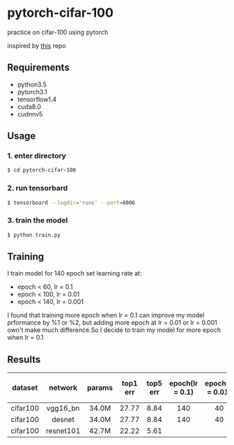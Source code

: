 # pytorch-cifar-100

practice on cifar-100 using pytorch


inspired by [this](https://github.com/kuangliu/pytorch-cifar) repo

## Requirements
- python3.5
- pytorch3.1
- tensorflow1.4
- cuda8.0
- cudnnv5

## Usage

### 1. enter directory
```bash
$ cd pytorch-cifar-100
```

### 2. run tensorbard
```bash
$ tensorboard --logdir='runs' --port=6006
```
### 3. train the model
```bash
$ python train.py
```
## Training
I train model for 140 epoch
set learning rate at:
- epoch < 60, lr = 0.1
- epoch < 100, lr = 0.01
- epoch < 140, lr = 0.001

I found that training more epoch when lr = 0.1 can improve
my model prformance by %1 or %2, but adding more epoch at lr = 0.01
or lr = 0.001 own't make much difference.So I decide to train my
model for more epoch when lr = 0.1

## Results

|dataset|network|params|top1 err|top5 err|epoch(lr = 0.1)|epoch(lr = 0.01)|epoch(lr = 0.001)|totle epoch|
|:---:|:---:|:---:|:---:|:---:|:---:|:---:|:---:|:---:|
|cifar100|vgg16_bn|34.0M|27.77|8.84|140|40|40|220|
|cifar100|desnet|34.0M|27.77|8.84|140|40|40|220|
|cifar100|resnet101|42.7M|22.22|5.61|
